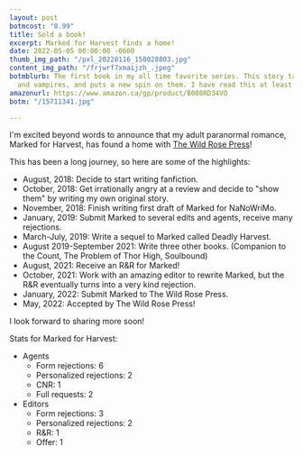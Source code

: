```yaml
---
layout: post
botmcost: "8.99"
title: Sold a book!
excerpt: Marked for Harvest finds a home!
date: 2022-05-05 00:00:00 -0600
thumb_img_path: "/pxl_20220116_150028803.jpg"
content_img_path: "/frjwrf7xmaijzh_.jpeg"
botmblurb: The first book in my all time favorite series. This story takes werewolves
  and vampires, and puts a new spin on them. I have read this at least 20 times!
amazonurl: https://www.amazon.ca/gp/product/B008RD34VO
botm: "/15711341.jpg"

---
```

I'm excited beyond words to announce that my adult paranormal romance, Marked for Harvest, has found a home with [The Wild Rose Press](https://wildrosepress.com/)!

This has been a long journey, so here are some of the highlights:

* August, 2018: Decide to start writing fanfiction.
* October, 2018: Get irrationally angry at a review and decide to "show them" by writing my own original story.
* November, 2018: Finish writing first draft of Marked for NaNoWriMo.
* January, 2019: Submit Marked to several edits and agents, receive many rejections.
* March-July, 2019: Write a sequel to Marked called Deadly Harvest.
* August 2019-September 2021: Write three other books. (Companion to the Count, The Problem of Thor High, Soulbound)
* August, 2021: Receive an R&R for Marked!
* October, 2021: Work with an amazing editor to rewrite Marked, but the R&R eventually turns into a very kind rejection.
* January, 2022: Submit Marked to The Wild Rose Press.
* May, 2022: Accepted by The Wild Rose Press!

I look forward to sharing more soon!

Stats for Marked for Harvest:

* Agents
  * Form rejections: 6
  * Personalized rejections: 2
  * CNR: 1
  * Full requests: 2
* Editors
  * Form rejections: 3
  * Personalized rejections: 2
  * R&R: 1
  * Offer: 1